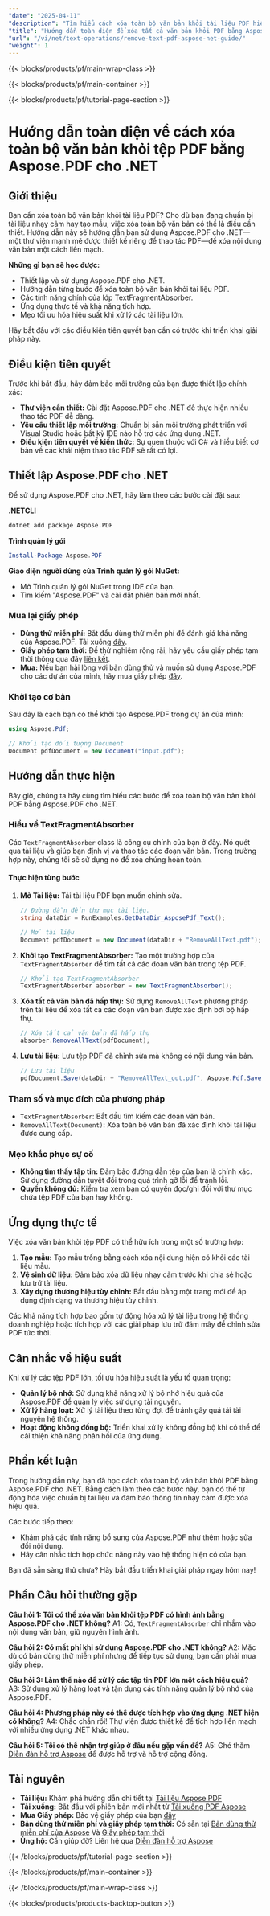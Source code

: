 ```yaml
---
"date": "2025-04-11"
"description": "Tìm hiểu cách xóa toàn bộ văn bản khỏi tài liệu PDF hiệu quả bằng Aspose.PDF cho .NET. Thực hiện theo hướng dẫn từng bước này với các ví dụ về mã và mẹo về hiệu suất."
"title": "Hướng dẫn toàn diện để xóa tất cả văn bản khỏi PDF bằng Aspose.PDF cho .NET"
"url": "/vi/net/text-operations/remove-text-pdf-aspose-net-guide/"
"weight": 1
---
```


{{< blocks/products/pf/main-wrap-class >}}

{{< blocks/products/pf/main-container >}}

{{< blocks/products/pf/tutorial-page-section >}}


# Hướng dẫn toàn diện về cách xóa toàn bộ văn bản khỏi tệp PDF bằng Aspose.PDF cho .NET

## Giới thiệu

Bạn cần xóa toàn bộ văn bản khỏi tài liệu PDF? Cho dù bạn đang chuẩn bị tài liệu nhạy cảm hay tạo mẫu, việc xóa toàn bộ văn bản có thể là điều cần thiết. Hướng dẫn này sẽ hướng dẫn bạn sử dụng Aspose.PDF cho .NET—một thư viện mạnh mẽ được thiết kế riêng để thao tác PDF—để xóa nội dung văn bản một cách liền mạch.

**Những gì bạn sẽ học được:**
- Thiết lập và sử dụng Aspose.PDF cho .NET.
- Hướng dẫn từng bước để xóa toàn bộ văn bản khỏi tài liệu PDF.
- Các tính năng chính của lớp TextFragmentAbsorber.
- Ứng dụng thực tế và khả năng tích hợp.
- Mẹo tối ưu hóa hiệu suất khi xử lý các tài liệu lớn.

Hãy bắt đầu với các điều kiện tiên quyết bạn cần có trước khi triển khai giải pháp này.

## Điều kiện tiên quyết

Trước khi bắt đầu, hãy đảm bảo môi trường của bạn được thiết lập chính xác:

- **Thư viện cần thiết:** Cài đặt Aspose.PDF cho .NET để thực hiện nhiều thao tác PDF dễ dàng.
- **Yêu cầu thiết lập môi trường:** Chuẩn bị sẵn môi trường phát triển với Visual Studio hoặc bất kỳ IDE nào hỗ trợ các ứng dụng .NET.
- **Điều kiện tiên quyết về kiến thức:** Sự quen thuộc với C# và hiểu biết cơ bản về các khái niệm thao tác PDF sẽ rất có lợi.

## Thiết lập Aspose.PDF cho .NET

Để sử dụng Aspose.PDF cho .NET, hãy làm theo các bước cài đặt sau:

**.NETCLI**
```bash
dotnet add package Aspose.PDF
```

**Trình quản lý gói**
```powershell
Install-Package Aspose.PDF
```

**Giao diện người dùng của Trình quản lý gói NuGet:** 
- Mở Trình quản lý gói NuGet trong IDE của bạn.
- Tìm kiếm "Aspose.PDF" và cài đặt phiên bản mới nhất.

### Mua lại giấy phép

- **Dùng thử miễn phí:** Bắt đầu dùng thử miễn phí để đánh giá khả năng của Aspose.PDF. Tải xuống [đây](https://releases.aspose.com/pdf/net/).
- **Giấy phép tạm thời:** Để thử nghiệm rộng rãi, hãy yêu cầu giấy phép tạm thời thông qua đây [liên kết](https://purchase.aspose.com/temporary-license/).
- **Mua:** Nếu bạn hài lòng với bản dùng thử và muốn sử dụng Aspose.PDF cho các dự án của mình, hãy mua giấy phép [đây](https://purchase.aspose.com/buy).

### Khởi tạo cơ bản

Sau đây là cách bạn có thể khởi tạo Aspose.PDF trong dự án của mình:

```csharp
using Aspose.Pdf;

// Khởi tạo đối tượng Document
Document pdfDocument = new Document("input.pdf");
```

## Hướng dẫn thực hiện

Bây giờ, chúng ta hãy cùng tìm hiểu các bước để xóa toàn bộ văn bản khỏi PDF bằng Aspose.PDF cho .NET.

### Hiểu về TextFragmentAbsorber

Các `TextFragmentAbsorber` class là công cụ chính của bạn ở đây. Nó quét qua tài liệu và giúp bạn định vị và thao tác các đoạn văn bản. Trong trường hợp này, chúng tôi sẽ sử dụng nó để xóa chúng hoàn toàn.

#### Thực hiện từng bước

1. **Mở Tài liệu:**
   Tải tài liệu PDF bạn muốn chỉnh sửa.
    
   ```csharp
   // Đường dẫn đến thư mục tài liệu.
   string dataDir = RunExamples.GetDataDir_AsposePdf_Text();
   
   // Mở tài liệu
   Document pdfDocument = new Document(dataDir + "RemoveAllText.pdf");
   ```

2. **Khởi tạo TextFragmentAbsorber:**
   Tạo một trường hợp của `TextFragmentAbsorber` để tìm tất cả các đoạn văn bản trong tệp PDF.
    
   ```csharp
   // Khởi tạo TextFragmentAbsorber
   TextFragmentAbsorber absorber = new TextFragmentAbsorber();
   ```

3. **Xóa tất cả văn bản đã hấp thụ:**
   Sử dụng `RemoveAllText` phương pháp trên tài liệu để xóa tất cả các đoạn văn bản được xác định bởi bộ hấp thụ.
    
   ```csharp
   // Xóa tất cả văn bản đã hấp thụ
   absorber.RemoveAllText(pdfDocument);
   ```

4. **Lưu tài liệu:**
   Lưu tệp PDF đã chỉnh sửa mà không có nội dung văn bản.
    
   ```csharp
   // Lưu tài liệu
   pdfDocument.Save(dataDir + "RemoveAllText_out.pdf", Aspose.Pdf.SaveFormat.Pdf);
   ```

### Tham số và mục đích của phương pháp

- `TextFragmentAbsorber`: Bắt đầu tìm kiếm các đoạn văn bản.
- `RemoveAllText(Document)`: Xóa toàn bộ văn bản đã xác định khỏi tài liệu được cung cấp.

### Mẹo khắc phục sự cố

- **Không tìm thấy tập tin:** Đảm bảo đường dẫn tệp của bạn là chính xác. Sử dụng đường dẫn tuyệt đối trong quá trình gỡ lỗi để tránh lỗi.
- **Quyền không đủ:** Kiểm tra xem bạn có quyền đọc/ghi đối với thư mục chứa tệp PDF của bạn hay không.

## Ứng dụng thực tế

Việc xóa văn bản khỏi tệp PDF có thể hữu ích trong một số trường hợp:

1. **Tạo mẫu:** Tạo mẫu trống bằng cách xóa nội dung hiện có khỏi các tài liệu mẫu.
2. **Vệ sinh dữ liệu:** Đảm bảo xóa dữ liệu nhạy cảm trước khi chia sẻ hoặc lưu trữ tài liệu.
3. **Xây dựng thương hiệu tùy chỉnh:** Bắt đầu bằng một trang mới để áp dụng định dạng và thương hiệu tùy chỉnh.

Các khả năng tích hợp bao gồm tự động hóa xử lý tài liệu trong hệ thống doanh nghiệp hoặc tích hợp với các giải pháp lưu trữ đám mây để chỉnh sửa PDF tức thời.

## Cân nhắc về hiệu suất

Khi xử lý các tệp PDF lớn, tối ưu hóa hiệu suất là yếu tố quan trọng:

- **Quản lý bộ nhớ:** Sử dụng khả năng xử lý bộ nhớ hiệu quả của Aspose.PDF để quản lý việc sử dụng tài nguyên.
- **Xử lý hàng loạt:** Xử lý tài liệu theo từng đợt để tránh gây quá tải tài nguyên hệ thống.
- **Hoạt động không đồng bộ:** Triển khai xử lý không đồng bộ khi có thể để cải thiện khả năng phản hồi của ứng dụng.

## Phần kết luận

Trong hướng dẫn này, bạn đã học cách xóa toàn bộ văn bản khỏi PDF bằng Aspose.PDF cho .NET. Bằng cách làm theo các bước này, bạn có thể tự động hóa việc chuẩn bị tài liệu và đảm bảo thông tin nhạy cảm được xóa hiệu quả.

Các bước tiếp theo:
- Khám phá các tính năng bổ sung của Aspose.PDF như thêm hoặc sửa đổi nội dung.
- Hãy cân nhắc tích hợp chức năng này vào hệ thống hiện có của bạn.

Bạn đã sẵn sàng thử chưa? Hãy bắt đầu triển khai giải pháp ngay hôm nay!

## Phần Câu hỏi thường gặp

**Câu hỏi 1: Tôi có thể xóa văn bản khỏi tệp PDF có hình ảnh bằng Aspose.PDF cho .NET không?**
A1: Có, `TextFragmentAbsorber` chỉ nhắm vào nội dung văn bản, giữ nguyên hình ảnh.

**Câu hỏi 2: Có mất phí khi sử dụng Aspose.PDF cho .NET không?**
A2: Mặc dù có bản dùng thử miễn phí nhưng để tiếp tục sử dụng, bạn cần phải mua giấy phép. 

**Câu hỏi 3: Làm thế nào để xử lý các tập tin PDF lớn một cách hiệu quả?**
A3: Sử dụng xử lý hàng loạt và tận dụng các tính năng quản lý bộ nhớ của Aspose.PDF.

**Câu hỏi 4: Phương pháp này có thể được tích hợp vào ứng dụng .NET hiện có không?**
A4: Chắc chắn rồi! Thư viện được thiết kế để tích hợp liền mạch với nhiều ứng dụng .NET khác nhau.

**Câu hỏi 5: Tôi có thể nhận trợ giúp ở đâu nếu gặp vấn đề?**
A5: Ghé thăm [Diễn đàn hỗ trợ Aspose](https://forum.aspose.com/c/pdf/10) để được hỗ trợ và hỗ trợ cộng đồng.

## Tài nguyên

- **Tài liệu:** Khám phá hướng dẫn chi tiết tại [Tài liệu Aspose.PDF](https://reference.aspose.com/pdf/net/)
- **Tải xuống:** Bắt đầu với phiên bản mới nhất từ [Tải xuống PDF Aspose](https://releases.aspose.com/pdf/net/)
- **Mua Giấy phép:** Bảo vệ giấy phép của bạn [đây](https://purchase.aspose.com/buy)
- **Bản dùng thử miễn phí và giấy phép tạm thời:** Có sẵn tại [Bản dùng thử miễn phí của Aspose](https://releases.aspose.com/pdf/net/) Và [Giấy phép tạm thời](https://purchase.aspose.com/temporary-license/)
- **Ủng hộ:** Cần giúp đỡ? Liên hệ qua [Diễn đàn hỗ trợ Aspose](https://forum.aspose.com/c/pdf/10)

{{< /blocks/products/pf/tutorial-page-section >}}

{{< /blocks/products/pf/main-container >}}

{{< /blocks/products/pf/main-wrap-class >}}

{{< blocks/products/products-backtop-button >}}